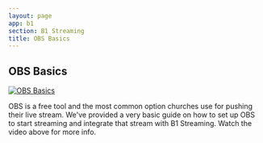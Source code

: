 ```yaml
---
layout: page
app: b1
section: B1 Streaming
title: OBS Basics
---
```


## OBS Basics

[![OBS Basics](image.png)](https://vimeo.com/760360001)

OBS is a free tool and the most common option churches use for pushing their live stream. We've provided a very basic guide on how to set up OBS to start streaming and integrate that stream with B1 Streaming. Watch the video above for more info.
